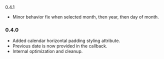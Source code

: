 0.4.1

* Minor behavior fix when selected month, then year, then day of month.

### 0.4.0

* Added calendar horizontal padding styling attribute.
* Previous date is now provided in the callback.
* Internal optimization and cleanup.
